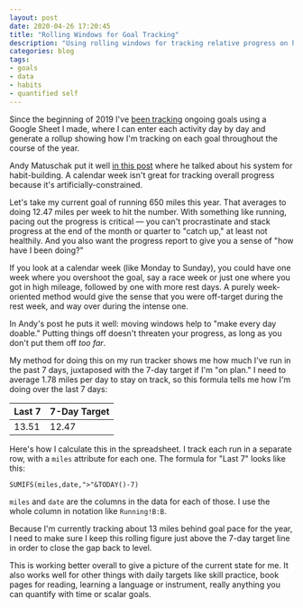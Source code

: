 ```yaml
---
layout: post
date: 2020-04-26 17:20:45
title: "Rolling Windows for Goal Tracking"
description: "Using rolling windows for tracking relative progress on habits or goals."
categories: blog
tags:
- goals
- data
- habits
- quantified self
---
```


Since the beginning of 2019 I've [been tracking](/post/2019 "2019") ongoing goals using a Google Sheet I made, where I can enter each activity day by day and generate a rollup showing how I'm tracking on each goal throughout the course of the year.

Andy Matuschak put it well [in this post](https://blog.andymatuschak.org/post/169043084412/successful-habits-through-smoothly-ratcheting) where he talked about his system for habit-building. A calendar week isn't great for tracking overall progress because it's artificially-constrained.

Let's take my current goal of running 650 miles this year. That averages to doing 12.47 miles per week to hit the number. With something like running, pacing out the progress is critical — you can't procrastinate and stack progress at the end of the month or quarter to "catch up," at least not healthily. And you also want the progress report to give you a sense of "how have I been doing?"

If you look at a calendar week (like Monday to Sunday), you could have one week where you overshoot the goal, say a race week or just one where you got in high mileage, followed by one with more rest days. A purely week-oriented method would give the sense that you were off-target during the rest week, and way over during the intense one.

In Andy's post he puts it well: moving windows help to "make every day doable." Putting things off doesn't threaten your progress, as long as you don't put them off _too far_.

My method for doing this on my run tracker shows me how much I've run in the past 7 days, juxtaposed with the 7-day target if I'm "on plan." I need to average 1.78 miles per day to stay on track, so this formula tells me how I'm doing over the last 7 days:

| Last 7 | 7-Day Target |
|--------|--------------|
| 13.51  | 12.47        |

Here's how I calculate this in the spreadsheet. I track each run in a separate row, with a `miles` attribute for each one. The formula for "Last 7" looks like this:

`SUMIFS(miles,date,">"&TODAY()-7)`

`miles` and `date` are the columns in the data for each of those. I use the whole column in notation like `Running!B:B`.

Because I'm currently tracking about 13 miles behind goal pace for the year, I need to make sure I keep this rolling figure just above the 7-day target line in order to close the gap back to level.

This is working better overall to give a picture of the current state for me. It also works well for other things with daily targets like skill practice, book pages for reading, learning a language or instrument, really anything you can quantify with time or scalar goals.
